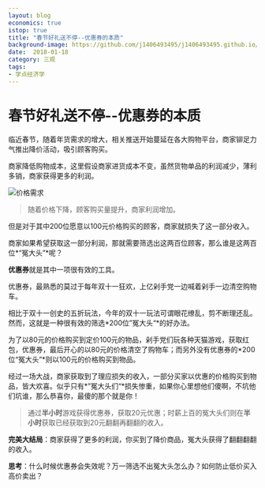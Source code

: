 ```yaml
--- 
layout: blog 
economics: true 
istop: true 
title: "春节好礼送不停--优惠券的本质" 
background-image: https://github.com/j1406493495/j1406493495.github.io/blob/master/_posts/cover/WechatIMG42.jpeg?raw=true 
date:  2018-01-18 
category: 三观
tags: 
- 学点经济学 
--- 
```

# 春节好礼送不停--优惠券的本质

临近春节，随着年货需求的增大，相关推送开始蔓延在各大购物平台，商家铆足力气推出降价活动，吸引顾客购买。

商家降低购物成本，这里假设商家进货成本不变，虽然货物单品的利润减少，薄利多销，商家获得更多的利润。

![价格需求](http://tc.sinaimg.cn/maxwidth.2048/tc.service.weibo.com/gs_soweredu_com/142a06bf6bac6cc040cf654e6415b8cf.jpg)

> 随着价格下降，顾客购买量提升，商家利润增加。

但是对于其中200位愿意以100元价格购买的顾客，商家就损失了这一部分收入。

商家如果希望获取这一部分利润，那就需要筛选出这两百位顾客，那么谁是这两百位*“冤大头”*呢？

**优惠券**就是其中一项很有效的工具。 

优惠券，最熟悉的莫过于每年双十一狂欢，上亿剁手党一边喊着剁手一边清空购物车。

相比于双十一创史的五折玩法，今年的双十一玩法可谓眼花缭乱，剪不断理还乱。然而，这就是一种很有效的筛选*200位”冤大头“*的好办法。

为了以80元的价格购买到定价100元的物品，剁手党们玩各种天猫游戏，获取红包，优惠券，最后开心的以80元的价格清空了购物车；而另外没有优惠券的*200位“冤大头”*则以100元的价格购买到物品。

经过一场大战，商家获取到了理应损失的收入，一部分买家以优惠的价格购买到物品，皆大欢喜。似乎只有*”冤大头们“*损失惨重，如果你心里想他们傻啊，不坑他们坑谁，那么恭喜你，最傻的那个就是你！

> 通过**半小时**游戏获得优惠券，获取20元优惠；时薪上百的冤大头们则在**半小时**获取已经获取到20元翻翻再翻翻的收入。

**完美大结局**：商家获得了更多的利润，你买到了降价商品，冤大头获得了翻翻翻翻的收入。

**思考**：什么时候优惠券会失效呢？万一筛选不出冤大头怎么办？如何防止低价买入高价卖出？
